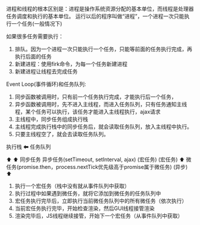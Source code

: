 进程和线程的根本区别是：进程是操作系统资源分配的基本单位，而线程是处理器任务调度和执行的基本单位。
运行以后的程序叫做“进程”，一个进程一次只能执行一个任务(一般情况下)

如果很多任务需要执行：
1. 排队。因为一个进程一次只能执行一个任务，只能等前面的任务执行完成，再执行后面的任务
2. 新建进程：使用firk命令，为每一个任务新建进程
3. 新建进程让线程去完成任务

Event Loop(事件循环)和任务队列:
1. 同步函数被调用时，只有前一个任务执行完成，才能执行后一个任务，
2. 异步函数被调用时，先不进入主线程，而进入任务队列，只有任务通知主线程，某个任务可以执行，该任务才能进入主线程执行，ajax请求
3. 主线程中，同步任务组成执行栈
4. 主线程完成执行栈中的同步任务后，就会读取任务队列，放入主线程中执行。
5. 只要主线程空了，就会去读取任务队列。

执行栈  ⬅  任务队列

  ⬆           ⬆
同步任务    异步任务(setTimeout, setInterval, ajax)
(宏任务)    (宏任务)
  ⬆
微任务(promise.then，process.nextTick优先级高于promise属于微任务)
(异步)
  ⬆

1. 执行一个宏任务（栈中没有就从事件队列中获取）
2. 执行过程中如果遇到微任务，就将它添加到微任务的任务队列中
3. 宏任务执行完毕后，立即执行当前微任务队列中的所有微任务（依次执行）
4. 当前宏任务执行完毕，开始检查渲染，然后GUI线程接管渲染
5. 渲染完毕后，JS线程继续接管，开始下一个宏任务（从事件队列中获取）
